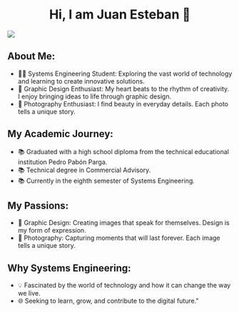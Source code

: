 <div align="center">
<h1 align="center">Hi, I am Juan Esteban 👋</h1>
</div>
<img src="https://i.imgur.com/u7C8DVJ.png">

## About Me:
- 🧑‍💻 Systems Engineering Student: Exploring the vast world of technology and learning to create innovative solutions.
- 🎨 Graphic Design Enthusiast: My heart beats to the rhythm of creativity. I enjoy bringing ideas to life through graphic design.
- 📸 Photography Enthusiast: I find beauty in everyday details. Each photo tells a unique story.

## My Academic Journey:
- 📚 Graduated with a high school diploma from the technical educational institution Pedro Pabón Parga.
- 📚 Technical degree in Commercial Advisory.
- 📚 Currently in the eighth semester of Systems Engineering.

## My Passions:
- 🎨 Graphic Design: Creating images that speak for themselves. Design is my form of expression.
- 📸 Photography: Capturing moments that will last forever. Each image tells a unique story.

## Why Systems Engineering:
- 💡 Fascinated by the world of technology and how it can change the way we live.
- 🌐 Seeking to learn, grow, and contribute to the digital future."
